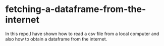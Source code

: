 # fetching-a-dataframe-from-the-internet
In this repo,I have shown how to read a csv file from a local computer and also how to obtain a dataframe from the internet.
